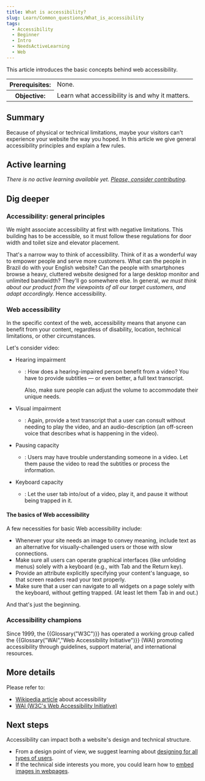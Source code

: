 ```yaml
---
title: What is accessibility?
slug: Learn/Common_questions/What_is_accessibility
tags:
  - Accessibility
  - Beginner
  - Intro
  - NeedsActiveLearning
  - Web
---
```

This article introduces the basic concepts behind web accessibility.

<table class="standard-table">
  <tbody>
    <tr>
      <th scope="row">Prerequisites:</th>
      <td>None.</td>
    </tr>
    <tr>
      <th scope="row">Objective:</th>
      <td>Learn what accessibility is and why it matters.</td>
    </tr>
  </tbody>
</table>

## Summary

Because of physical or technical limitations, maybe your visitors can't experience your website the way you hoped. In this article we give general accessibility principles and explain a few rules.

## Active learning

_There is no active learning available yet. [Please, consider contributing](/en-US/docs/MDN/Community/Contributing/Getting_started)._

## Dig deeper

### Accessibility: general principles

We might associate accessibility at first with negative limitations. This building has to be accessible, so it must follow these regulations for door width and toilet size and elevator placement.

That's a narrow way to think of accessibility. Think of it as a wonderful way to empower people and serve more customers. What can the people in Brazil do with your English website? Can the people with smartphones browse a heavy, cluttered website designed for a large desktop monitor and unlimited bandwidth? They'll go somewhere else. In general, _we must think about our product from the viewpoints of all our target customers, and adapt accordingly._ Hence accessibility.

### Web accessibility

In the specific context of the web, accessibility means that anyone can benefit from your content, regardless of disability, location, technical limitations, or other circumstances.

Let's consider video:

- Hearing impairment

  - : How does a hearing-impaired person benefit from a video? You have to provide subtitles — or even better, a full text transcript.

    Also, make sure people can adjust the volume to accommodate their unique needs.

- Visual impairment
  - : Again, provide a text transcript that a user can consult without needing to play the video, and an audio-description (an off-screen voice that describes what is happening in the video).
- Pausing capacity
  - : Users may have trouble understanding someone in a video. Let them pause the video to read the subtitles or process the information.
- Keyboard capacity
  - : Let the user tab into/out of a video, play it, and pause it without being trapped in it.

#### The basics of Web accessibility

A few necessities for basic Web accessibility include:

- Whenever your site needs an image to convey meaning, include text as an alternative for visually-challenged users or those with slow connections.
- Make sure all users can operate graphical interfaces (like unfolding menus) solely with a keyboard (e.g., with Tab and the Return key).
- Provide an attribute explicitly specifying your content's language, so that screen readers read your text properly.
- Make sure that a user can navigate to all widgets on a page solely with the keyboard, without getting trapped. (At least let them Tab in and out.)

And that's just the beginning.

### Accessibility champions

Since 1999, the {{Glossary("W3C")}} has operated a working group called the {{Glossary("WAI","Web Accessibility Initiative")}} (WAI) promoting accessibility through guidelines, support material, and international resources.

## More details

Please refer to:

- [Wikipedia article](https://en.wikipedia.org/wiki/Accessibility) about accessibility
- [WAI (W3C's Web Accessibility Initiative)](https://www.w3.org/WAI/)

## Next steps

Accessibility can impact both a website's design and technical structure.

- From a design point of view, we suggest learning about [designing for all types of users](/en-US/docs/Learn/Common_questions/Design_for_all_types_of_users).
- If the technical side interests you more, you could learn how to [embed images in webpages](/en-US/docs/Learn/Using_images).
